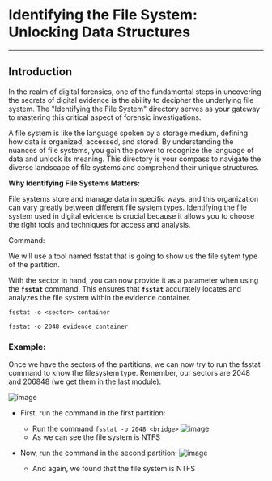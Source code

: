 # ****Identifying the File System: Unlocking Data Structures****

---

## **Introduction**

In the realm of digital forensics, one of the fundamental steps in uncovering the secrets of digital evidence is the ability to decipher the underlying file system. The "Identifying the File System" directory serves as your gateway to mastering this critical aspect of forensic investigations.

A file system is like the language spoken by a storage medium, defining how data is organized, accessed, and stored. By understanding the nuances of file systems, you gain the power to recognize the language of data and unlock its meaning. This directory is your compass to navigate the diverse landscape of file systems and comprehend their unique structures.

**Why Identifying File Systems Matters:**

File systems store and manage data in specific ways, and this organization can vary greatly between different file system types. Identifying the file system used in digital evidence is crucial because it allows you to choose the right tools and techniques for access and analysis.


Command:

We will use a tool named fsstat that is going to show us the file sytem type of the partition. 

With the sector in hand, you can now provide it as a parameter when using the **`fsstat`** command. This ensures that **`fsstat`** accurately locates and analyzes the file system within the evidence container.

`fsstat -o <sector> container`

`fsstat -o 2048 evidence_container`

### Example: 

Once we have the sectors of the partitions, we can now try to run the fsstat command to know the filesystem type.
Remember, our sectors are 2048 and 206848 (we get them in the last module).

![image](https://github.com/JESUSAMM/Unraveling-the-Enigma-of-Mounting-Dead-Forensic-Evidence/assets/149633912/fefbdc48-0228-478d-bd46-a6811a33aa5c)

- First, run the command in the first partition:
    - Run the command `fsstat -o 2048 <bridge>`
      ![image](https://github.com/JESUSAMM/Unraveling-the-Enigma-of-Mounting-Dead-Forensic-Evidence/assets/149633912/84a2b85d-706c-4f39-aaf7-ebf37b53af43)
    - As we can see the file system is NTFS

- Now, run the command in the second partition:
      ![image](https://github.com/JESUSAMM/Unraveling-the-Enigma-of-Mounting-Dead-Forensic-Evidence/assets/149633912/646debc0-4340-4e30-b24a-1842f0136a36)
   - And again, we found that the file system is NTFS

  

